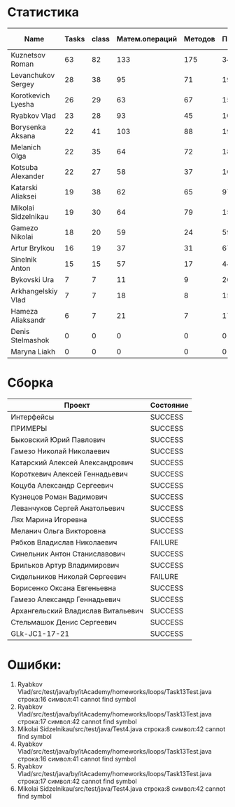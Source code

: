# Статистика

| Name | Tasks | class | Матем.операций | Методов | Присваиваний | анон.класов | внутр.класов | констант | логирование | лямбды | переменных | перхватов исключений | приват. методов | приват. полей | сравнений | циклов |
| --- | --- | --- | --- | --- | --- | --- | --- | --- | --- | --- | --- | --- | --- | --- | --- | --- |
| Kuznetsov Roman | 63 | 82 | 133 | 175 | 341 | 2 | 0 | 3 | 0 | 1 | 254 | 12 | 7 | 23 | 24 | 62 |
| Levanchukov Sergey | 28 | 38 | 95 | 71 | 194 | 0 | 1 | 0 | 0 | 0 | 142 | 0 | 9 | 10 | 18 | 40 |
| Korotkevich Lyesha | 26 | 29 | 63 | 67 | 153 | 0 | 0 | 0 | 0 | 0 | 107 | 0 | 0 | 3 | 16 | 32 |
| Ryabkov Vlad | 23 | 28 | 93 | 45 | 104 | 0 | 0 | 0 | 0 | 0 | 91 | 0 | 1 | 1 | 54 | 17 |
| Borysenka Aksana | 22 | 41 | 103 | 88 | 197 | 0 | 0 | 0 | 0 | 0 | 156 | 0 | 8 | 3 | 60 | 30 |
| Melanich Olga | 22 | 35 | 64 | 72 | 188 | 0 | 0 | 0 | 0 | 0 | 158 | 0 | 0 | 0 | 35 | 13 |
| Kotsuba Alexander | 22 | 27 | 58 | 37 | 104 | 0 | 0 | 0 | 0 | 0 | 84 | 0 | 3 | 2 | 26 | 25 |
| Katarski Aliaksei | 19 | 38 | 62 | 65 | 97 | 0 | 0 | 0 | 0 | 0 | 78 | 0 | 12 | 8 | 16 | 25 |
| Mikolai Sidzelnikau | 19 | 30 | 64 | 79 | 150 | 0 | 0 | 0 | 0 | 0 | 112 | 0 | 0 | 6 | 14 | 12 |
| Gamezo Nikolai | 18 | 20 | 59 | 24 | 59 | 0 | 0 | 0 | 0 | 0 | 46 | 0 | 0 | 0 | 12 | 7 |
| Artur Brylkou | 16 | 19 | 37 | 31 | 67 | 0 | 0 | 0 | 0 | 0 | 50 | 0 | 2 | 0 | 33 | 6 |
| Sinelnik Anton | 15 | 15 | 57 | 17 | 44 | 0 | 0 | 0 | 0 | 0 | 40 | 0 | 2 | 0 | 35 | 3 |
| Bykovski Ura | 7 | 7 | 11 | 9 | 20 | 0 | 0 | 0 | 0 | 0 | 16 | 0 | 0 | 0 | 1 | 0 |
| Arkhangelskiy Vlad | 7 | 7 | 18 | 8 | 15 | 0 | 0 | 0 | 0 | 0 | 15 | 0 | 0 | 0 | 1 | 0 |
| Hameza Aliaksandr | 6 | 7 | 21 | 7 | 17 | 0 | 0 | 0 | 0 | 0 | 17 | 0 | 0 | 0 | 0 | 0 |
| Denis Stelmashok | 0 | 0 | 0 | 0 | 0 | 0 | 0 | 0 | 0 | 0 | 0 | 0 | 0 | 0 | 0 | 0 |
| Maryna Liakh | 0 | 0 | 0 | 0 | 0 | 0 | 0 | 0 | 0 | 0 | 0 | 0 | 0 | 0 | 0 | 0 |


# Сборка

| Проект | Состояние |
| --- | --- |
| Интерфейсы  | SUCCESS |
| ПРИМЕРЫ  | SUCCESS |
| Быковский Юрий Павлович  | SUCCESS |
| Гамезо Николай Николаевич  | SUCCESS |
| Катарский Алексей Александрович  | SUCCESS |
| Короткевич Алексей Геннадьевич  | SUCCESS |
| Коцуба Александр Сергеевич  | SUCCESS |
| Кузнецов Роман Вадимович  | SUCCESS |
| Леванчуков Сергей Анатольевич  | SUCCESS |
| Лях Марина Игоревна  | SUCCESS |
| Меланич Ольга Викторовна  | SUCCESS |
| Рябков Владислав Николаевич  | FAILURE |
| Синельник Антон Станиславович  | SUCCESS |
| Брильков Артур Владимирович  | SUCCESS |
| Сидельников Николай Сергеевич  | FAILURE |
| Борисенко Оксана Евгеньевна  | SUCCESS |
| Гамезо Александр Геннадьевич  | SUCCESS |
| Архангельский Владислав Витальевич  | SUCCESS |
| Стельмашок Денис Сергеевич  | SUCCESS |
| GLk-JC1-17-21  | SUCCESS |


# Ошибки:

1. Ryabkov Vlad/src/test/java/by/itAcademy/homeworks/loops/Task13Test.java строка:16 символ:41 cannot find symbol
1. Ryabkov Vlad/src/test/java/by/itAcademy/homeworks/loops/Task13Test.java строка:17 символ:42 cannot find symbol
1. Mikolai Sidzelnikau/src/test/java/Test4.java строка:8 символ:42 cannot find symbol
1. Ryabkov Vlad/src/test/java/by/itAcademy/homeworks/loops/Task13Test.java строка:16 символ:41 cannot find symbol
1. Ryabkov Vlad/src/test/java/by/itAcademy/homeworks/loops/Task13Test.java строка:17 символ:42 cannot find symbol
1. Mikolai Sidzelnikau/src/test/java/Test4.java строка:8 символ:42 cannot find symbol
